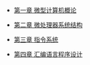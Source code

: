 <!-- sidebar.md -->

- [第一章 微型计算机概论](/Notes/Microcomputer_Note/C1.md)
	
- [第二章 微处理器系统结构](/Notes/Microcomputer_Note/C2.md)

- [第三章 指令系统](/Notes/Microcomputer_Note/C3.md)

- [第四章 汇编语言程序设计](/Notes/Microcomputer_Note/C4.md)